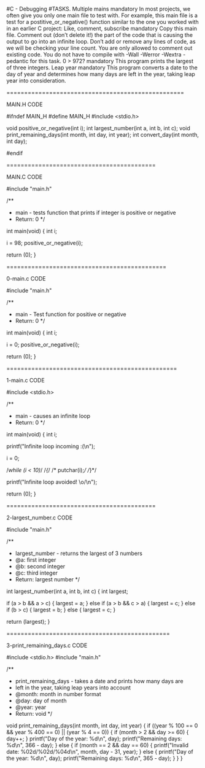 #C - Debugging
#TASKS.
Multiple mains mandatory In most projects, we often give you only one main file to test with. For example, this main file is a test for a postitive_or_negative() function similar to the one you worked with in an earlier C project:
Like, comment, subscribe mandatory Copy this main file. Comment out (don’t delete it!) the part of the code that is causing the output to go into an infinite loop.
Don’t add or remove any lines of code, as we will be checking your line count. You are only allowed to comment out existing code. You do not have to compile with -Wall -Werror -Wextra -pedantic for this task.
0 > 972? mandatory This program prints the largest of three integers.
Leap year mandatory This program converts a date to the day of year and determines how many days are left in the year, taking leap year into consideration.


==================================================

MAIN.H CODE

#ifndef MAIN_H
#define MAIN_H
#include <stdio.h>

void positive_or_negative(int i);
int largest_number(int a, int b, int c);
void print_remaining_days(int month, int day, int year);
int convert_day(int month, int day);

#endif


==========================================





MAIN.C CODE


#include "main.h"

/**
 * main - tests function that prints if integer is positive or negative
 * Return: 0
 */

int main(void)
{
 int i;

 i = 98;
 positive_or_negative(i);

 return (0);
}



=============================================

0-main.c CODE


#include "main.h"

/**
 * main - Test function for positive or negative
 * Return: 0
 */

int main(void)
{
 int i;

 i = 0;
 positive_or_negative(i);

return (0);
}


================================================

1-main.c CODE

#include <stdio.h>

/**
 * main - causes an infinite loop
 * Return: 0
 */

int main(void)
{
 int i;

 printf("Infinite loop incoming :(\n");

 i = 0;

 /*while (i < 10)*/
 /*{*/
 /* putchar(i);*/
 /*}*/

 printf("Infinite loop avoided! \\o/\n");

 return (0);
}


==========================================

2-largest_number.c CODE


#include "main.h"

/**
 * largest_number - returns the largest of 3 numbers
 * @a: first integer
 * @b: second integer
 * @c: third integer
 * Return: largest number
 */

int largest_number(int a, int b, int c)
{
 int largest;

 if (a > b && a > c)
 {
 largest = a;
 }
 else if (a > b && c > a)
 {
 largest = c;
 }
 else if (b > c)
 {
 largest = b;
 }
 else
 {
 largest = c;
 }

return (largest);
}


==============================================

3-print_remaining_days.c CODE


#include <stdio.h>
#include "main.h"

/**
 * print_remaining_days - takes a date and prints how many days are
 * left in the year, taking leap years into account
 * @month: month in number format
 * @day: day of month
 * @year: year
 * Return: void
 */

void print_remaining_days(int month, int day, int year)
{
 if ((year % 100 == 0 && year % 400 == 0) || (year % 4 == 0))
 {
 if (month > 2 && day >= 60)
 {
 day++;
 }
 printf("Day of the year: %d\n", day);
 printf("Remaining days: %d\n", 366 - day);
 }
 else
 {
 if (month == 2 && day == 60)
 {
 printf("Invalid date: %02d/%02d/%04d\n", month, day - 31, year);
 }
 else
 {
 printf("Day of the year: %d\n", day);
 printf("Remaining days: %d\n", 365 - day);
 }
 }
 }

